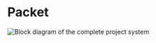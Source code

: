# Packet
![Block diagram of the complete project system](https://drive.google.com/file/d/1kTiSLswqybkqm51sBKobWto6ptEl6ZTb/view?usp=drive_link)
